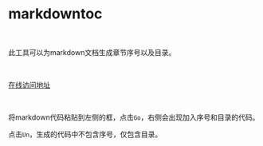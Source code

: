 # markdowntoc

​	

此工具可以为markdown文档生成章节序号以及目录。

​	

[在线访问地址](http://htmlpreview.github.io/?https://github.com/taijizhizao/markdowntoc/blob/master/index.html)

​	

将markdown代码粘贴到左侧的框，点击`Go`，右侧会出现加入序号和目录的代码。

点击`Un`，生成的代码中不包含序号，仅包含目录。



